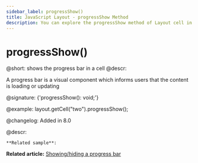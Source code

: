 ```yaml
---
sidebar_label: progressShow()
title: JavaScript Layout - progressShow Method 
description: You can explore the progressShow method of Layout cell in the documentation of the DHTMLX JavaScript UI library. Browse developer guides and API reference, try out code examples and live demos, and download a free 30-day evaluation version of DHTMLX Suite 7.
---
```


# progressShow()

@short: shows the progress bar in a cell
@descr: 

A progress bar is a visual component which informs users that the content is loading or updating<br>

@signature: {'progressShow(): void;'}

@example:
layout.getCell("two").progressShow();

@changelog: Added in 8.0

@descr:

```todo add link to sample
**Related sample**: 
```

**Related article:** [Showing/hiding a progress bar](layout/work_with_layout.md#showinghiding-a-progress-bar)